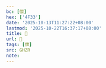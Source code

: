 ```yaml
---
bc: [伳]
hex: ['4F33']
date: '2025-10-13T11:27:22+08:00'
lastmod: '2025-10-22T16:37:17+08:00'
title: 󰗑
url: 󰗑
tags: [伳]
src: GHZR
note:
---
```

